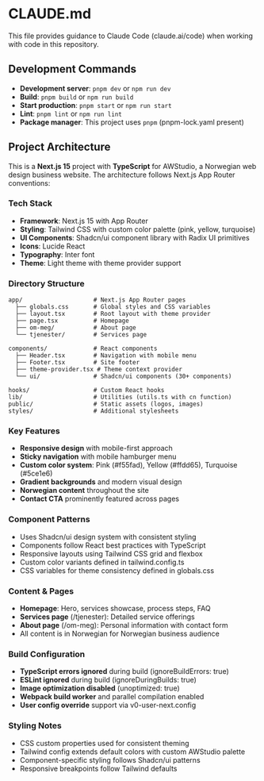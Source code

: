 # CLAUDE.md

This file provides guidance to Claude Code (claude.ai/code) when working with code in this repository.

## Development Commands

- **Development server**: `pnpm dev` or `npm run dev`
- **Build**: `pnpm build` or `npm run build` 
- **Start production**: `pnpm start` or `npm run start`
- **Lint**: `pnpm lint` or `npm run lint`
- **Package manager**: This project uses `pnpm` (pnpm-lock.yaml present)

## Project Architecture

This is a **Next.js 15** project with **TypeScript** for AWStudio, a Norwegian web design business website. The architecture follows Next.js App Router conventions:

### Tech Stack
- **Framework**: Next.js 15 with App Router
- **Styling**: Tailwind CSS with custom color palette (pink, yellow, turquoise)
- **UI Components**: Shadcn/ui component library with Radix UI primitives
- **Icons**: Lucide React
- **Typography**: Inter font
- **Theme**: Light theme with theme provider support

### Directory Structure
```
app/                    # Next.js App Router pages
  ├── globals.css       # Global styles and CSS variables
  ├── layout.tsx        # Root layout with theme provider
  ├── page.tsx          # Homepage
  ├── om-meg/           # About page
  └── tjenester/        # Services page

components/             # React components
  ├── Header.tsx        # Navigation with mobile menu
  ├── Footer.tsx        # Site footer
  ├── theme-provider.tsx # Theme context provider
  └── ui/               # Shadcn/ui components (30+ components)

hooks/                  # Custom React hooks
lib/                    # Utilities (utils.ts with cn function)
public/                 # Static assets (logos, images)
styles/                 # Additional stylesheets
```

### Key Features
- **Responsive design** with mobile-first approach
- **Sticky navigation** with mobile hamburger menu
- **Custom color system**: Pink (#f55fad), Yellow (#ffdd65), Turquoise (#5ce1e6)
- **Gradient backgrounds** and modern visual design
- **Norwegian content** throughout the site
- **Contact CTA** prominently featured across pages

### Component Patterns
- Uses Shadcn/ui design system with consistent styling
- Components follow React best practices with TypeScript
- Responsive layouts using Tailwind CSS grid and flexbox
- Custom color variants defined in tailwind.config.ts
- CSS variables for theme consistency defined in globals.css

### Content & Pages
- **Homepage**: Hero, services showcase, process steps, FAQ
- **Services page** (/tjenester): Detailed service offerings  
- **About page** (/om-meg): Personal information with contact form
- All content is in Norwegian for Norwegian business audience

### Build Configuration
- **TypeScript errors ignored** during build (ignoreBuildErrors: true)
- **ESLint ignored** during build (ignoreDuringBuilds: true)
- **Image optimization disabled** (unoptimized: true)
- **Webpack build worker** and parallel compilation enabled
- **User config override** support via v0-user-next.config

### Styling Notes
- CSS custom properties used for consistent theming
- Tailwind config extends default colors with custom AWStudio palette
- Component-specific styling follows Shadcn/ui patterns
- Responsive breakpoints follow Tailwind defaults